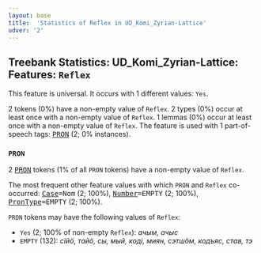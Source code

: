 ```yaml
---
layout: base
title:  'Statistics of Reflex in UD_Komi_Zyrian-Lattice'
udver: '2'
---
```


## Treebank Statistics: UD_Komi_Zyrian-Lattice: Features: `Reflex`

This feature is universal.
It occurs with 1 different values: `Yes`.

2 tokens (0%) have a non-empty value of `Reflex`.
2 types (0%) occur at least once with a non-empty value of `Reflex`.
1 lemmas (0%) occur at least once with a non-empty value of `Reflex`.
The feature is used with 1 part-of-speech tags: <tt><a href="kpv_lattice-pos-PRON.html">PRON</a></tt> (2; 0% instances).

### `PRON`

2 <tt><a href="kpv_lattice-pos-PRON.html">PRON</a></tt> tokens (1% of all `PRON` tokens) have a non-empty value of `Reflex`.

The most frequent other feature values with which `PRON` and `Reflex` co-occurred: <tt><a href="kpv_lattice-feat-Case.html">Case</a></tt><tt>=Nom</tt> (2; 100%), <tt><a href="kpv_lattice-feat-Number.html">Number</a></tt><tt>=EMPTY</tt> (2; 100%), <tt><a href="kpv_lattice-feat-PronType.html">PronType</a></tt><tt>=EMPTY</tt> (2; 100%).

`PRON` tokens may have the following values of `Reflex`:

* `Yes` (2; 100% of non-empty `Reflex`): <em>ачым, ачыс</em>
* `EMPTY` (132): <em>сійӧ, тайӧ, сы, мый, коді, миян, сэтшӧм, кодъяс, став, тэ</em>


